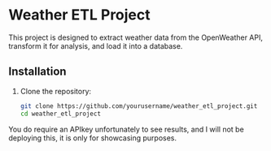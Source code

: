 # Weather ETL Project

This project is designed to extract weather data from the OpenWeather API, transform it for analysis, and load it into a database.

## Installation

1. Clone the repository:
   ```bash
   git clone https://github.com/yourusername/weather_etl_project.git
   cd weather_etl_project

You do require an APIkey unfortunately to see results, and I will not be deploying this, it is only for showcasing purposes.
